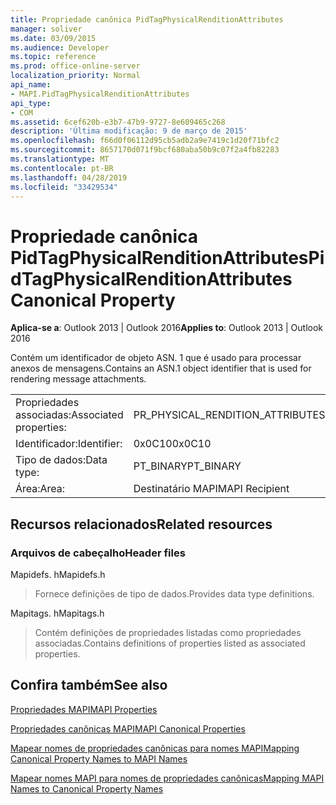 ```yaml
---
title: Propriedade canônica PidTagPhysicalRenditionAttributes
manager: soliver
ms.date: 03/09/2015
ms.audience: Developer
ms.topic: reference
ms.prod: office-online-server
localization_priority: Normal
api_name:
- MAPI.PidTagPhysicalRenditionAttributes
api_type:
- COM
ms.assetid: 6cef620b-e3b7-47b9-9727-8e609465c268
description: 'Última modificação: 9 de março de 2015'
ms.openlocfilehash: f66d0f06112d95cb5adb2a9e7419c1d20f71bfc2
ms.sourcegitcommit: 8657170d071f9bcf680aba50b9c07f2a4fb82283
ms.translationtype: MT
ms.contentlocale: pt-BR
ms.lasthandoff: 04/28/2019
ms.locfileid: "33429534"
---
```

# <a name="pidtagphysicalrenditionattributes-canonical-property"></a><span data-ttu-id="cd80a-103">Propriedade canônica PidTagPhysicalRenditionAttributes</span><span class="sxs-lookup"><span data-stu-id="cd80a-103">PidTagPhysicalRenditionAttributes Canonical Property</span></span>

  
  
<span data-ttu-id="cd80a-104">**Aplica-se a**: Outlook 2013 | Outlook 2016</span><span class="sxs-lookup"><span data-stu-id="cd80a-104">**Applies to**: Outlook 2013 | Outlook 2016</span></span> 
  
<span data-ttu-id="cd80a-105">Contém um identificador de objeto ASN. 1 que é usado para processar anexos de mensagens.</span><span class="sxs-lookup"><span data-stu-id="cd80a-105">Contains an ASN.1 object identifier that is used for rendering message attachments.</span></span>
  
|||
|:-----|:-----|
|<span data-ttu-id="cd80a-106">Propriedades associadas:</span><span class="sxs-lookup"><span data-stu-id="cd80a-106">Associated properties:</span></span>  <br/> |<span data-ttu-id="cd80a-107">PR_PHYSICAL_RENDITION_ATTRIBUTES</span><span class="sxs-lookup"><span data-stu-id="cd80a-107">PR_PHYSICAL_RENDITION_ATTRIBUTES</span></span>  <br/> |
|<span data-ttu-id="cd80a-108">Identificador:</span><span class="sxs-lookup"><span data-stu-id="cd80a-108">Identifier:</span></span>  <br/> |<span data-ttu-id="cd80a-109">0x0C10</span><span class="sxs-lookup"><span data-stu-id="cd80a-109">0x0C10</span></span>  <br/> |
|<span data-ttu-id="cd80a-110">Tipo de dados:</span><span class="sxs-lookup"><span data-stu-id="cd80a-110">Data type:</span></span>  <br/> |<span data-ttu-id="cd80a-111">PT_BINARY</span><span class="sxs-lookup"><span data-stu-id="cd80a-111">PT_BINARY</span></span>  <br/> |
|<span data-ttu-id="cd80a-112">Área:</span><span class="sxs-lookup"><span data-stu-id="cd80a-112">Area:</span></span>  <br/> |<span data-ttu-id="cd80a-113">Destinatário MAPI</span><span class="sxs-lookup"><span data-stu-id="cd80a-113">MAPI Recipient</span></span>  <br/> |
   
## <a name="related-resources"></a><span data-ttu-id="cd80a-114">Recursos relacionados</span><span class="sxs-lookup"><span data-stu-id="cd80a-114">Related resources</span></span>

### <a name="header-files"></a><span data-ttu-id="cd80a-115">Arquivos de cabeçalho</span><span class="sxs-lookup"><span data-stu-id="cd80a-115">Header files</span></span>

<span data-ttu-id="cd80a-116">Mapidefs. h</span><span class="sxs-lookup"><span data-stu-id="cd80a-116">Mapidefs.h</span></span>
  
> <span data-ttu-id="cd80a-117">Fornece definições de tipo de dados.</span><span class="sxs-lookup"><span data-stu-id="cd80a-117">Provides data type definitions.</span></span>
    
<span data-ttu-id="cd80a-118">Mapitags. h</span><span class="sxs-lookup"><span data-stu-id="cd80a-118">Mapitags.h</span></span>
  
> <span data-ttu-id="cd80a-119">Contém definições de propriedades listadas como propriedades associadas.</span><span class="sxs-lookup"><span data-stu-id="cd80a-119">Contains definitions of properties listed as associated properties.</span></span>
    
## <a name="see-also"></a><span data-ttu-id="cd80a-120">Confira também</span><span class="sxs-lookup"><span data-stu-id="cd80a-120">See also</span></span>



[<span data-ttu-id="cd80a-121">Propriedades MAPI</span><span class="sxs-lookup"><span data-stu-id="cd80a-121">MAPI Properties</span></span>](mapi-properties.md)
  
[<span data-ttu-id="cd80a-122">Propriedades canônicas MAPI</span><span class="sxs-lookup"><span data-stu-id="cd80a-122">MAPI Canonical Properties</span></span>](mapi-canonical-properties.md)
  
[<span data-ttu-id="cd80a-123">Mapear nomes de propriedades canônicas para nomes MAPI</span><span class="sxs-lookup"><span data-stu-id="cd80a-123">Mapping Canonical Property Names to MAPI Names</span></span>](mapping-canonical-property-names-to-mapi-names.md)
  
[<span data-ttu-id="cd80a-124">Mapear nomes MAPI para nomes de propriedades canônicas</span><span class="sxs-lookup"><span data-stu-id="cd80a-124">Mapping MAPI Names to Canonical Property Names</span></span>](mapping-mapi-names-to-canonical-property-names.md)

